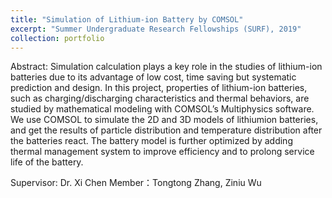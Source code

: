 ```yaml
---
title: "Simulation of Lithium-ion Battery by COMSOL"
excerpt: "Summer Undergraduate Research Fellowships (SURF), 2019"
collection: portfolio
---
```


Abstract: Simulation calculation plays a key role in the studies of lithium-ion batteries due to its advantage of low cost, time saving but systematic prediction and design. In this project, properties of lithium-ion batteries, such as charging/discharging characteristics and thermal behaviors, are studied by mathematical modeling with COMSOL’s Multiphysics software. We use COMSOL to simulate the 2D and 3D models of lithiumion batteries, and get the results of particle distribution and temperature distribution after the batteries react. The battery model is further optimized by adding thermal management system to improve efficiency and to prolong service life of the battery.

Supervisor: Dr. Xi Chen
Member：Tongtong Zhang, Ziniu Wu
